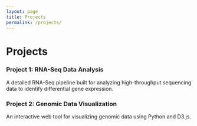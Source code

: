 ```yaml
---
layout: page
title: Projects
permalink: /projects/
---
```


# Projects

### Project 1: RNA-Seq Data Analysis
A detailed RNA-Seq pipeline built for analyzing high-throughput sequencing data to identify differential gene expression.

### Project 2: Genomic Data Visualization
An interactive web tool for visualizing genomic data using Python and D3.js.

